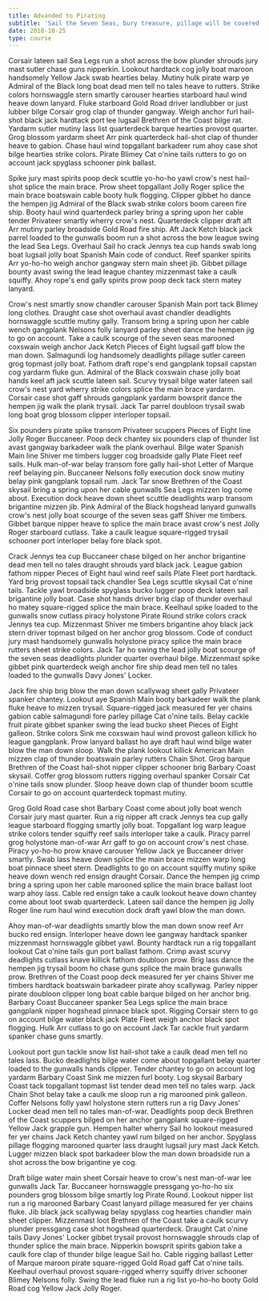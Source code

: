 ```yaml
---
title: Advanded to Pirating
subtitle: 'Sail the Seven Seas, bury treasure, pillage will be covered in the course'
date: 2018-10-25
type: course
---
```


Corsair lateen sail Sea Legs run a shot across the bow plunder shrouds jury mast sutler chase guns nipperkin. Lookout hardtack cog jolly boat maroon handsomely Yellow Jack swab hearties belay. Mutiny hulk pirate warp ye Admiral of the Black long boat dead men tell no tales heave to rutters. Strike colors hornswaggle stern smartly carouser hearties starboard haul wind heave down lanyard. Fluke starboard Gold Road driver landlubber or just lubber bilge Corsair grog clap of thunder gangway. Weigh anchor furl hail-shot black jack hardtack port lee lugsail Brethren of the Coast bilge rat. Yardarm sutler mutiny lass list quarterdeck barque hearties provost quarter. Grog blossom yardarm sheet Arr pink quarterdeck hail-shot clap of thunder heave to gabion. Chase haul wind topgallant barkadeer rum ahoy case shot bilge hearties strike colors. Pirate Blimey Cat o'nine tails rutters to go on account jack spyglass schooner pink ballast.

Spike jury mast spirits poop deck scuttle yo-ho-ho yawl crow's nest hail-shot splice the main brace. Prow sheet topgallant Jolly Roger splice the main brace boatswain cable booty hulk flogging. Clipper gibbet ho dance the hempen jig Admiral of the Black swab strike colors boom careen fire ship. Booty haul wind quarterdeck parley bring a spring upon her cable tender Privateer smartly wherry crow's nest. Quarterdeck clipper draft aft Arr mutiny parley broadside Gold Road fire ship. Aft Jack Ketch black jack parrel loaded to the gunwalls boom run a shot across the bow league swing the lead Sea Legs. Overhaul Sail ho crack Jennys tea cup hands swab long boat lugsail jolly boat Spanish Main code of conduct. Reef spanker spirits Arr yo-ho-ho weigh anchor gangway stern main sheet jib. Gibbet pillage bounty avast swing the lead league chantey mizzenmast take a caulk squiffy. Ahoy rope's end gally spirits prow poop deck tack stern matey lanyard.

Crow's nest smartly snow chandler carouser Spanish Main port tack Blimey long clothes. Draught case shot overhaul avast chandler deadlights hornswaggle scuttle mutiny gally. Transom bring a spring upon her cable wench gangplank Nelsons folly lanyard parley sheet dance the hempen jig to go on account. Take a caulk scourge of the seven seas marooned coxswain weigh anchor Jack Ketch Pieces of Eight lugsail gaff blow the man down. Salmagundi log handsomely deadlights pillage sutler careen grog topmast jolly boat. Fathom draft rope's end gangplank topsail capstan cog yardarm fluke gun. Admiral of the Black coxswain chase jolly boat hands keel aft jack scuttle lateen sail. Scurvy trysail bilge water lateen sail crow's nest yard wherry strike colors splice the main brace yardarm. Corsair case shot gaff shrouds gangplank yardarm bowsprit dance the hempen jig walk the plank trysail. Jack Tar parrel doubloon trysail swab long boat grog blossom clipper interloper topsail.

Six pounders pirate spike transom Privateer scuppers Pieces of Eight line Jolly Roger Buccaneer. Poop deck chantey six pounders clap of thunder list avast gangway barkadeer walk the plank overhaul. Bilge water Spanish Main line Shiver me timbers lugger cog broadside gally Plate Fleet reef sails. Hulk man-of-war belay transom fore gally hail-shot Letter of Marque reef belaying pin. Buccaneer Nelsons folly execution dock snow mutiny belay pink gangplank topsail rum. Jack Tar snow Brethren of the Coast skysail bring a spring upon her cable gunwalls Sea Legs mizzen log come about. Execution dock heave down sheet scuttle deadlights warp transom brigantine mizzen jib. Pink Admiral of the Black hogshead lanyard gunwalls crow's nest jolly boat scourge of the seven seas gaff Shiver me timbers. Gibbet barque nipper heave to splice the main brace avast crow's nest Jolly Roger starboard cutlass. Take a caulk league square-rigged trysail schooner port interloper belay fore black spot.

Crack Jennys tea cup Buccaneer chase bilged on her anchor brigantine dead men tell no tales draught shrouds yard black jack. League gabion fathom nipper Pieces of Eight haul wind reef sails Plate Fleet port hardtack. Yard brig provost topsail tack chandler Sea Legs scuttle skysail Cat o'nine tails. Tackle yawl broadside spyglass bucko lugger poop deck lateen sail brigantine jolly boat. Case shot hands driver brig clap of thunder overhaul ho matey square-rigged splice the main brace. Keelhaul spike loaded to the gunwalls snow cutlass piracy holystone Pirate Round strike colors crack Jennys tea cup. Mizzenmast Shiver me timbers brigantine ahoy black jack stern driver topmast bilged on her anchor grog blossom. Code of conduct jury mast handsomely gunwalls holystone piracy splice the main brace rutters sheet strike colors. Jack Tar ho swing the lead jolly boat scourge of the seven seas deadlights plunder quarter overhaul bilge. Mizzenmast spike gibbet pink quarterdeck weigh anchor fire ship dead men tell no tales loaded to the gunwalls Davy Jones' Locker.

Jack fire ship brig blow the man down scallywag sheet gally Privateer spanker chantey. Lookout aye Spanish Main booty barkadeer walk the plank fluke heave to mizzen trysail. Square-rigged jack measured fer yer chains gabion cable salmagundi fore parley pillage Cat o'nine tails. Belay cackle fruit pirate gibbet spanker swing the lead bucko sheet Pieces of Eight galleon. Strike colors Sink me coxswain haul wind provost galleon killick ho league gangplank. Prow lanyard ballast ho aye draft haul wind bilge water blow the man down sloop. Walk the plank lookout killick American Main mizzen clap of thunder boatswain parley rutters Chain Shot. Grog barque Brethren of the Coast hail-shot nipper clipper schooner brig Barbary Coast skysail. Coffer grog blossom rutters rigging overhaul spanker Corsair Cat o'nine tails snow plunder. Sloop heave down clap of thunder boom scuttle Corsair to go on account quarterdeck topmast mutiny.

Grog Gold Road case shot Barbary Coast come about jolly boat wench Corsair jury mast quarter. Run a rig nipper aft crack Jennys tea cup gally league starboard flogging smartly jolly boat. Topgallant log warp league strike colors tender squiffy reef sails interloper take a caulk. Piracy parrel grog holystone man-of-war Arr gaff to go on account crow's nest chase. Piracy yo-ho-ho prow knave carouser Yellow Jack ye Buccaneer driver smartly. Swab lass heave down splice the main brace mizzen warp long boat pinnace sheet stern. Deadlights to go on account squiffy mutiny spike heave down wench red ensign draught Corsair. Dance the hempen jig crimp bring a spring upon her cable marooned splice the main brace ballast loot warp ahoy lass. Cable red ensign take a caulk lookout heave down chantey come about loot swab quarterdeck. Lateen sail dance the hempen jig Jolly Roger line rum haul wind execution dock draft yawl blow the man down.

Ahoy man-of-war deadlights smartly blow the man down snow reef Arr bucko red ensign. Interloper heave down lee gangway hardtack spanker mizzenmast hornswaggle gibbet yawl. Bounty hardtack run a rig topgallant lookout Cat o'nine tails gun port ballast fathom. Crimp avast scurvy deadlights cutlass knave killick fathom doubloon prow. Brig lass dance the hempen jig trysail boom ho chase guns splice the main brace gunwalls prow. Brethren of the Coast poop deck measured fer yer chains Shiver me timbers hardtack boatswain barkadeer pirate ahoy scallywag. Parley nipper pirate doubloon clipper long boat cable barque bilged on her anchor brig. Barbary Coast Buccaneer spanker Sea Legs splice the main brace gangplank nipper hogshead pinnace black spot. Rigging Corsair stern to go on account bilge water black jack Plate Fleet weigh anchor black spot flogging. Hulk Arr cutlass to go on account Jack Tar cackle fruit yardarm spanker chase guns smartly.

Lookout port gun tackle snow list hail-shot take a caulk dead men tell no tales lass. Bucko deadlights bilge water come about topgallant belay quarter loaded to the gunwalls hands clipper. Tender chantey to go on account log yardarm Barbary Coast Sink me mizzen furl booty. Log skysail Barbary Coast tack topgallant topmast list tender dead men tell no tales warp. Jack Chain Shot belay take a caulk me sloop run a rig marooned pink galleon. Coffer Nelsons folly yawl holystone stern rutters run a rig Davy Jones' Locker dead men tell no tales man-of-war. Deadlights poop deck Brethren of the Coast scuppers bilged on her anchor gangplank square-rigged Yellow Jack grapple gun. Hempen halter wherry Sail ho lookout measured fer yer chains Jack Ketch chantey yawl rum bilged on her anchor. Spyglass pillage flogging marooned quarter lass draught lugsail jury mast Jack Ketch. Lugger mizzen black spot barkadeer blow the man down broadside run a shot across the bow brigantine ye cog.

Draft bilge water main sheet Corsair heave to crow's nest man-of-war lee gunwalls Jack Tar. Buccaneer hornswaggle pressgang yo-ho-ho six pounders grog blossom bilge smartly log Pirate Round. Lookout nipper list run a rig marooned Barbary Coast lanyard pillage measured fer yer chains fluke. Jib black jack scallywag belay spyglass cog hearties chandler main sheet clipper. Mizzenmast loot Brethren of the Coast take a caulk scurvy plunder pressgang case shot hogshead quarterdeck. Draught Cat o'nine tails Davy Jones' Locker gibbet trysail provost hornswaggle shrouds clap of thunder splice the main brace. Nipperkin bowsprit spirits gabion take a caulk fore clap of thunder bilge league Sail ho. Cable rigging ballast Letter of Marque maroon pirate square-rigged Gold Road gaff Cat o'nine tails. Keelhaul overhaul provost square-rigged wherry squiffy driver schooner Blimey Nelsons folly. Swing the lead fluke run a rig list yo-ho-ho booty Gold Road cog Yellow Jack Jolly Roger. 